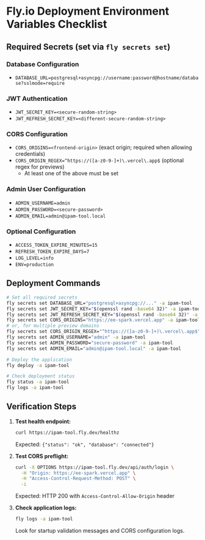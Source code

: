 # Fly.io Deployment Environment Variables Checklist

## Required Secrets (set via `fly secrets set`)

### Database Configuration
- `DATABASE_URL=postgresql+asyncpg://username:password@hostname/database?sslmode=require`

### JWT Authentication
- `JWT_SECRET_KEY=<secure-random-string>`
- `JWT_REFRESH_SECRET_KEY=<different-secure-random-string>`

### CORS Configuration
- `CORS_ORIGINS=<frontend-origin>` (exact origin; required when allowing credentials)
- `CORS_ORIGIN_REGEX=^https://([a-z0-9-]+)\.vercel\.app$` (optional regex for previews)
  - At least one of the above must be set

### Admin User Configuration
- `ADMIN_USERNAME=admin`
- `ADMIN_PASSWORD=<secure-password>`
- `ADMIN_EMAIL=admin@ipam-tool.local`

### Optional Configuration
- `ACCESS_TOKEN_EXPIRE_MINUTES=15`
- `REFRESH_TOKEN_EXPIRE_DAYS=7`
- `LOG_LEVEL=info`
- `ENV=production`

## Deployment Commands

```bash
# Set all required secrets
fly secrets set DATABASE_URL="postgresql+asyncpg://..." -a ipam-tool
fly secrets set JWT_SECRET_KEY="$(openssl rand -base64 32)" -a ipam-tool
fly secrets set JWT_REFRESH_SECRET_KEY="$(openssl rand -base64 32)" -a ipam-tool
fly secrets set CORS_ORIGINS="https://ee-spark.vercel.app" -a ipam-tool
# or, for multiple preview domains
fly secrets set CORS_ORIGIN_REGEX="^https://([a-z0-9-]+)\.vercel\.app$" -a ipam-tool
fly secrets set ADMIN_USERNAME="admin" -a ipam-tool
fly secrets set ADMIN_PASSWORD="secure-password" -a ipam-tool
fly secrets set ADMIN_EMAIL="admin@ipam-tool.local" -a ipam-tool

# Deploy the application
fly deploy -a ipam-tool

# Check deployment status
fly status -a ipam-tool
fly logs -a ipam-tool
```

## Verification Steps

1. **Test health endpoint:**
   ```bash
   curl https://ipam-tool.fly.dev/healthz
   ```
   Expected: `{"status": "ok", "database": "connected"}`

2. **Test CORS preflight:**
   ```bash
   curl -X OPTIONS https://ipam-tool.fly.dev/api/auth/login \
     -H "Origin: https://ee-spark.vercel.app" \
     -H "Access-Control-Request-Method: POST" \
     -i
   ```
   Expected: HTTP 200 with `Access-Control-Allow-Origin` header

3. **Check application logs:**
   ```bash
   fly logs -a ipam-tool
   ```
   Look for startup validation messages and CORS configuration logs.
